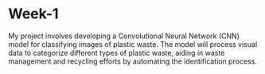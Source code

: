 # Week-1
My project involves developing a Convolutional Neural Network (CNN) model for classifying images of plastic waste. The model will process visual data to categorize different types of plastic waste, aiding in waste management and recycling efforts by automating the identification process.
